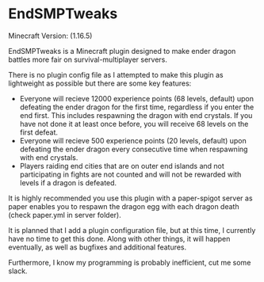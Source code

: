 # EndSMPTweaks

Minecraft Version: (1.16.5)

EndSMPTweaks is a Minecraft plugin designed to make ender dragon battles more fair on survival-multiplayer servers.

There is no plugin config file as I attempted to make this plugin as lightweight as possible but there are some key features:

- Everyone will recieve 12000 experience points (68 levels, default) upon defeating the ender dragon for the first time, regardless if you enter the end first. This includes respawning the dragon with end crystals. If you have not done it at least once before, you will receive 68 levels on the first defeat.
- Everyone will recieve 500 experience points (20 levels, default) upon defeating the ender dragon every consecutive time when respawning with end crystals.
- Players raiding end cities that are on outer end islands and not participating in fights are not counted and will not be rewarded with levels if a dragon is defeated.

It is highly recommended you use this plugin with a paper-spigot server as paper enables you to respawn the dragon egg with each dragon death (check paper.yml in server folder). 

It is planned that I add a plugin configuration file, but at this time, I currently have no time to get this done. Along with other things, it will happen eventually, as well as bugfixes and additional features.

Furthermore, I know my programming is probably inefficient, cut me some slack.
